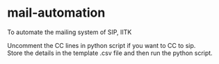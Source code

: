 # mail-automation

To automate the mailing system of SIP, IITK

Uncomment the CC lines in python script if you want to CC to sip.  
Store the details in the template .csv file and then run the python script.
